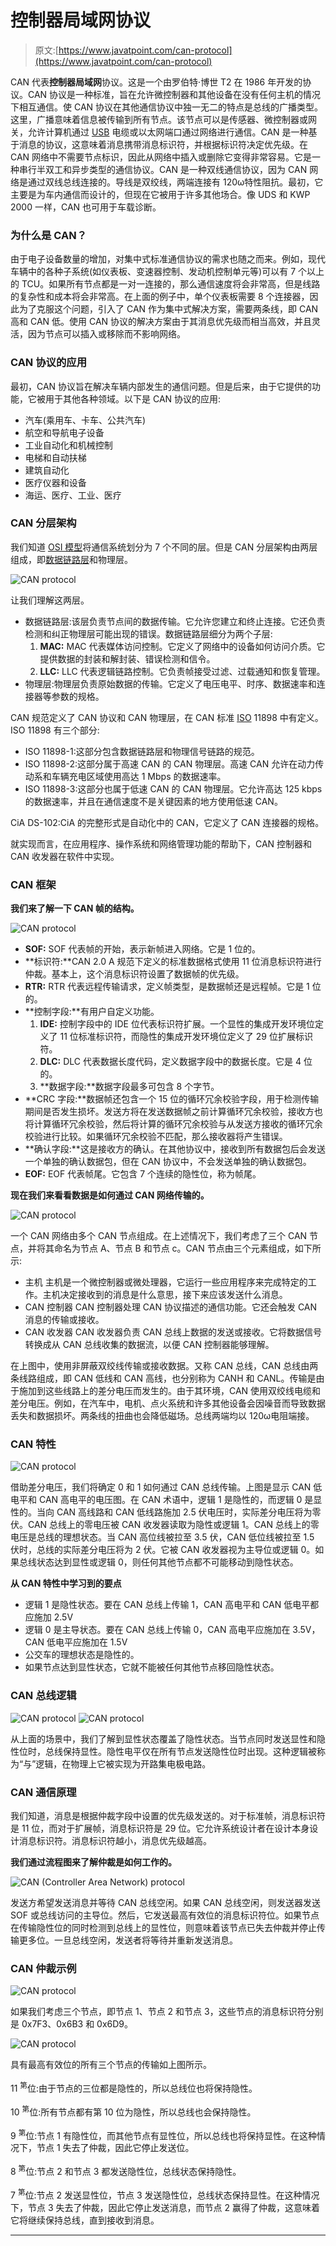 # 控制器局域网协议

> 原文:[https://www.javatpoint.com/can-protocol](https://www.javatpoint.com/can-protocol)

CAN 代表**控制器局域网**协议。这是一个由罗伯特·博世 T2 在 1986 年开发的协议。CAN 协议是一种标准，旨在允许微控制器和其他设备在没有任何主机的情况下相互通信。使 CAN 协议在其他通信协议中独一无二的特点是总线的广播类型。这里，广播意味着信息被传输到所有节点。该节点可以是传感器、微控制器或网关，允许计算机通过 [USB](https://www.javatpoint.com/usb-full-form) 电缆或以太网端口通过网络进行通信。CAN 是一种基于消息的协议，这意味着消息携带消息标识符，并根据标识符决定优先级。在 CAN 网络中不需要节点标识，因此从网络中插入或删除它变得非常容易。它是一种串行半双工和异步类型的通信协议。CAN 是一种双线通信协议，因为 CAN 网络是通过双线总线连接的。导线是双绞线，两端连接有 120ω特性阻抗。最初，它主要是为车内通信而设计的，但现在它被用于许多其他场合。像 UDS 和 KWP 2000 一样，CAN 也可用于车载诊断。

### 为什么是 CAN？

由于电子设备数量的增加，对集中式标准通信协议的需求也随之而来。例如，现代车辆中的各种子系统(如仪表板、变速器控制、发动机控制单元等)可以有 7 个以上的 TCU。如果所有节点都是一对一连接的，那么通信速度将会非常高，但是线路的复杂性和成本将会非常高。在上面的例子中，单个仪表板需要 8 个连接器，因此为了克服这个问题，引入了 CAN 作为集中式解决方案，需要两条线，即 CAN 高和 CAN 低。使用 CAN 协议的解决方案由于其消息优先级而相当高效，并且灵活，因为节点可以插入或移除而不影响网络。

### CAN 协议的应用

最初，CAN 协议旨在解决车辆内部发生的通信问题。但是后来，由于它提供的功能，它被用于其他各种领域。以下是 CAN 协议的应用:

*   汽车(乘用车、卡车、公共汽车)
*   航空和导航电子设备
*   工业自动化和机械控制
*   电梯和自动扶梯
*   建筑自动化
*   医疗仪器和设备
*   海运、医疗、工业、医疗

### CAN 分层架构

我们知道 [OSI 模型](https://www.javatpoint.com/osi-model)将通信系统划分为 7 个不同的层。但是 CAN 分层架构由两层组成，即[数据链路层](https://www.javatpoint.com/data-link-layer)和物理层。

![CAN protocol](../Images/97ca9390d457b8f3a68da3147be3ba39.png)

让我们理解这两层。

*   数据链路层:该层负责节点间的数据传输。它允许您建立和终止连接。它还负责检测和纠正物理层可能出现的错误。数据链路层细分为两个子层:
    1.  **MAC:** MAC 代表媒体访问控制。它定义了网络中的设备如何访问介质。它提供数据的封装和解封装、错误检测和信令。
    2.  **LLC:** LLC 代表逻辑链路控制。它负责帧接受过滤、过载通知和恢复管理。
*   物理层:物理层负责原始数据的传输。它定义了电压电平、时序、数据速率和连接器等参数的规格。

CAN 规范定义了 CAN 协议和 CAN 物理层，在 CAN 标准 [ISO](https://www.javatpoint.com/iso-full-form) 11898 中有定义。ISO 11898 有三个部分:

*   ISO 11898-1:这部分包含数据链路层和物理信号链路的规范。
*   ISO 11898-2:这部分属于高速 CAN 的 CAN 物理层。高速 CAN 允许在动力传动系和车辆充电区域使用高达 1 Mbps 的数据速率。
*   ISO 11898-3:这部分也属于低速 CAN 的 CAN 物理层。它允许高达 125 kbps 的数据速率，并且在通信速度不是关键因素的地方使用低速 CAN。

CiA DS-102:CiA 的完整形式是自动化中的 CAN，它定义了 CAN 连接器的规格。

就实现而言，在应用程序、操作系统和网络管理功能的帮助下，CAN 控制器和 CAN 收发器在软件中实现。

### CAN 框架

**我们来了解一下 CAN 帧的结构。**

![CAN protocol](../Images/67d5286e94e13485e88ff4695bc018b9.png)

*   **SOF:** SOF 代表帧的开始，表示新帧进入网络。它是 1 位的。
*   **标识符:**CAN 2.0 A 规范下定义的标准数据格式使用 11 位消息标识符进行仲裁。基本上，这个消息标识符设置了数据帧的优先级。
*   **RTR:** RTR 代表远程传输请求，定义帧类型，是数据帧还是远程帧。它是 1 位的。
*   **控制字段:**有用户自定义功能。
    1.  **IDE:** 控制字段中的 IDE 位代表标识符扩展。一个显性的集成开发环境位定义了 11 位标准标识符，而隐性的集成开发环境位定义了 29 位扩展标识符。
    2.  **DLC:** DLC 代表数据长度代码，定义数据字段中的数据长度。它是 4 位的。
    3.  **数据字段:**数据字段最多可包含 8 个字节。
*   **CRC 字段:**数据帧还包含一个 15 位的循环冗余校验字段，用于检测传输期间是否发生损坏。发送方将在发送数据帧之前计算循环冗余校验，接收方也将计算循环冗余校验，然后将计算的循环冗余校验与从发送方接收的循环冗余校验进行比较。如果循环冗余校验不匹配，那么接收器将产生错误。
*   **确认字段:**这是接收方的确认。在其他协议中，接收到所有数据包后会发送一个单独的确认数据包，但在 CAN 协议中，不会发送单独的确认数据包。
*   **EOF:** EOF 代表帧尾。它包含 7 个连续的隐性位，称为帧尾。

**现在我们来看看数据是如何通过 CAN 网络传输的。**

![CAN protocol](../Images/2b28b3ca48faf85b98597dbb37a3c9b1.png)

一个 CAN 网络由多个 CAN 节点组成。在上述情况下，我们考虑了三个 CAN 节点，并将其命名为节点 A、节点 B 和节点 c。CAN 节点由三个元素组成，如下所示:

*   主机
    主机是一个微控制器或微处理器，它运行一些应用程序来完成特定的工作。主机决定接收到的消息是什么意思，接下来应该发送什么消息。
*   CAN 控制器
    CAN 控制器处理 CAN 协议描述的通信功能。它还会触发 CAN 消息的传输或接收。
*   CAN 收发器
    CAN 收发器负责 CAN 总线上数据的发送或接收。它将数据信号转换成从 CAN 总线收集的数据流，以便 CAN 控制器能够理解。

在上图中，使用非屏蔽双绞线传输或接收数据。又称 CAN 总线，CAN 总线由两条线路组成，即 CAN 低线和 CAN 高线，也分别称为 CANH 和 CANL。传输是由于施加到这些线路上的差分电压而发生的。由于其环境，CAN 使用双绞线电缆和差分电压。例如，在汽车中，电机、点火系统和许多其他设备会因噪音而导致数据丢失和数据损坏。两条线的扭曲也会降低磁场。总线两端均以 120ω电阻端接。

### CAN 特性

![CAN protocol](../Images/ab6c159865e2da50fd2ab4a0135f4a5f.png)

借助差分电压，我们将确定 0 和 1 如何通过 CAN 总线传输。上图是显示 CAN 低电平和 CAN 高电平的电压图。在 CAN 术语中，逻辑 1 是隐性的，而逻辑 0 是显性的。当向 CAN 高线路和 CAN 低线路施加 2.5 伏电压时，实际差分电压将为零伏。CAN 总线上的零电压被 CAN 收发器读取为隐性或逻辑 1。CAN 总线上的零电压是总线的理想状态。当 CAN 高位线被拉至 3.5 伏，CAN 低位线被拉至 1.5 伏时，总线的实际差分电压将为 2 伏。它被 CAN 收发器视为主导位或逻辑 0。如果总线状态达到显性或逻辑 0，则任何其他节点都不可能移动到隐性状态。

**从 CAN 特性中学习到的要点**

*   逻辑 1 是隐性状态。要在 CAN 总线上传输 1，CAN 高电平和 CAN 低电平都应施加 2.5V
*   逻辑 0 是主导状态。要在 CAN 总线上传输 0，CAN 高电平应施加在 3.5V，CAN 低电平应施加在 1.5V
*   公交车的理想状态是隐性的。
*   如果节点达到显性状态，它就不能被任何其他节点移回隐性状态。

### CAN 总线逻辑

![CAN protocol](../Images/f4b29a3b0ccb1fdc6cf4a107f49c2c9b.png)
![CAN protocol](../Images/db8004192dba3e1755eafda0bffb8ecf.png)

从上面的场景中，我们了解到显性状态覆盖了隐性状态。当节点同时发送显性和隐性位时，总线保持显性。隐性电平仅在所有节点发送隐性位时出现。这种逻辑被称为“与”逻辑，在物理上它被实现为开路集电极电路。

### CAN 通信原理

我们知道，消息是根据仲裁字段中设置的优先级发送的。对于标准帧，消息标识符是 11 位，而对于扩展帧，消息标识符是 29 位。它允许系统设计者在设计本身设计消息标识符。消息标识符越小，消息优先级越高。

**我们通过流程图来了解仲裁是如何工作的。**

![CAN (Controller Area Network) protocol](../Images/e00f0f06e72d78a7b70d285a30052288.png)

发送方希望发送消息并等待 CAN 总线空闲。如果 CAN 总线空闲，则发送器发送 SOF 或总线访问的主导位。然后，它发送最高有效位的消息标识符位。如果节点在传输隐性位的同时检测到总线上的显性位，则意味着该节点已失去仲裁并停止传输更多位。一旦总线空闲，发送者将等待并重新发送消息。

### CAN 仲裁示例

![CAN protocol](../Images/90cd770c644462cba280499f31735ae0.png)

如果我们考虑三个节点，即节点 1、节点 2 和节点 3，这些节点的消息标识符分别是 0x7F3、0x6B3 和 0x6D9。

![CAN protocol](../Images/f2ae391cf67f480cea2655a1e80609ad.png)

具有最高有效位的所有三个节点的传输如上图所示。

11 <sup>第</sup>位:由于节点的三位都是隐性的，所以总线位也将保持隐性。

10 <sup>第</sup>位:所有节点都有第 10 位为隐性，所以总线也会保持隐性。

9 <sup>第</sup>位:节点 1 有隐性位，而其他节点有显性位，所以总线也将保持显性。在这种情况下，节点 1 失去了仲裁，因此它停止发送位。

8 <sup>第</sup>位:节点 2 和节点 3 都发送隐性位，总线状态保持隐性。

7 <sup>第</sup>位:节点 2 发送显性位，节点 3 发送隐性位，总线状态保持显性。在这种情况下，节点 3 失去了仲裁，因此它停止发送消息，而节点 2 赢得了仲裁，这意味着它将继续保持总线，直到接收到消息。

* * *